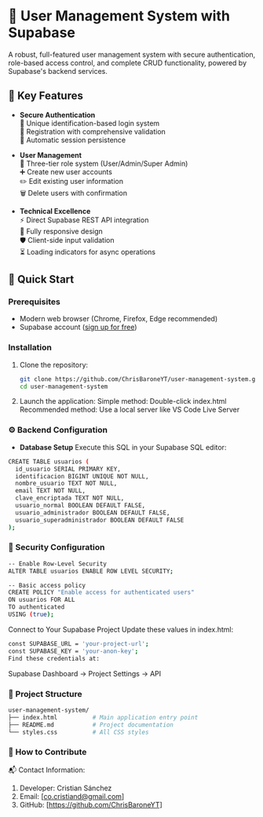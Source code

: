 # 🔐 User Management System with Supabase

A robust, full-featured user management system with secure authentication, role-based access control, and complete CRUD functionality, powered by Supabase's backend services.

## 🌟 Key Features

- **Secure Authentication**  
  🔐 Unique identification-based login system  
  📝 Registration with comprehensive validation  
  🔄 Automatic session persistence

- **User Management**  
  👥 Three-tier role system (User/Admin/Super Admin)  
  ➕ Create new user accounts  
  ✏️ Edit existing user information  
  🗑️ Delete users with confirmation  

- **Technical Excellence**  
  ⚡ Direct Supabase REST API integration  
  📱 Fully responsive design  
  🛡️ Client-side input validation  
  ⏳ Loading indicators for async operations

## 🚀 Quick Start

### Prerequisites
- Modern web browser (Chrome, Firefox, Edge recommended)
- Supabase account ([sign up for free](https://supabase.com/))

### Installation
1. Clone the repository:
   ```bash
   git clone https://github.com/ChrisBaroneYT/user-management-system.git
   cd user-management-system
   ```

2. Launch the application:
   Simple method: Double-click index.html
   Recommended method: Use a local server like VS Code Live Server

### ⚙️ Backend Configuration

- **Database Setup**
Execute this SQL in your Supabase SQL editor:
```bash
CREATE TABLE usuarios (
  id_usuario SERIAL PRIMARY KEY,
  identificacion BIGINT UNIQUE NOT NULL,
  nombre_usuario TEXT NOT NULL,
  email TEXT NOT NULL,
  clave_encriptada TEXT NOT NULL,
  usuario_normal BOOLEAN DEFAULT FALSE,
  usuario_administrador BOOLEAN DEFAULT FALSE,
  usuario_superadministrador BOOLEAN DEFAULT FALSE
);
```
### 🔐 Security Configuration
   ```bash
-- Enable Row-Level Security
ALTER TABLE usuarios ENABLE ROW LEVEL SECURITY;

-- Basic access policy
CREATE POLICY "Enable access for authenticated users"
ON usuarios FOR ALL
TO authenticated
USING (true);
  ```

Connect to Your Supabase Project
Update these values in index.html:
   ```bash
const SUPABASE_URL = 'your-project-url';
const SUPABASE_KEY = 'your-anon-key';
Find these credentials at:
   ```
Supabase Dashboard → Project Settings → API

### 📂 Project Structure
   ```bash
user-management-system/
├── index.html          # Main application entry point
├── README.md           # Project documentation
└── styles.css          # All CSS styles
  ```

### 🤝 How to Contribute
📬 Contact Information:
1. Developer: Cristian Sánchez
2. Email: [co.cristiand@gmail.com]
3. GitHub: [https://github.com/ChrisBaroneYT]

